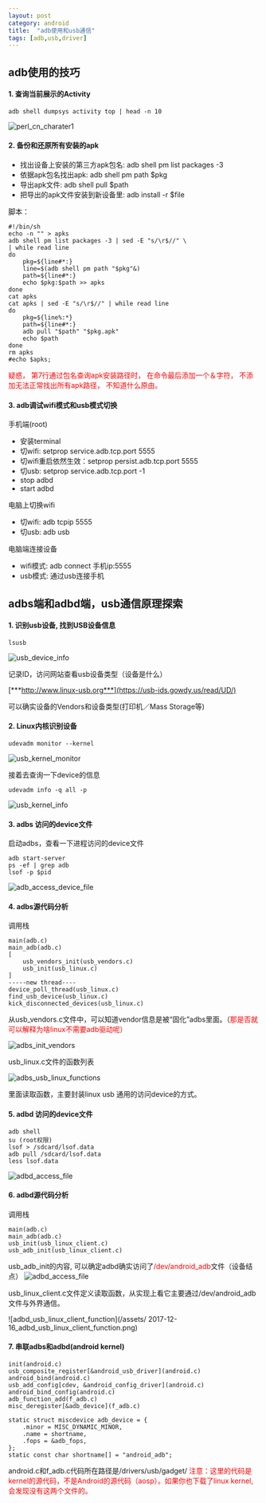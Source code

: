 ```yaml
---
layout: post
category: android
title:  "adb使用和usb通信"
tags: [adb,usb,driver]
---
```


## adb使用的技巧

#### 1. 查询当前展示的Activity

```shell
adb shell dumpsys activity top | head -n 10
```
![perl_cn_charater1](/assets/2017-12-16_dumpactivity.png)

#### 2. 备份和还原所有安装的apk

* 找出设备上安装的第三方apk包名:	adb shell pm list packages -3
* 依据apk包名找出apk:			adb shell pm path $pkg
* 导出apk文件:				adb shell pull $path
* 把导出的apk文件安装到新设备里: adb install -r $file

脚本：

```shell
#!/bin/sh
echo -n "" > apks
adb shell pm list packages -3 | sed -E "s/\r$//" \
| while read line
do 
    pkg=${line#*:}
    line=$(adb shell pm path "$pkg"&)
    path=${line#*:}
    echo $pkg:$path >> apks
done
cat apks
cat apks | sed -E "s/\r$//" | while read line
do
    pkg=${line%:*}
    path=${line#*:}
    adb pull "$path" "$pkg.apk" 
    echo $path
done
rm apks
#echo $apks;
```

<font color="red">疑惑， 第7行通过包名查询apk安装路径时， 在命令最后添加一个＆字符， 不添加无法正常找出所有apk路径， 不知道什么原由。</font> 


#### 3. adb调试wifi模式和usb模式切换

手机端(root)

* 安装terminal
* 切wifi: setprop service.adb.tcp.port 5555
* 切wifi重启依然生效：setprop persist.adb.tcp.port 5555
* 切usb: setprop service.adb.tcp.port -1
* stop adbd
* start adbd

电脑上切换wifi

* 切wifi: adb tcpip 5555
* 切usb: adb usb

电脑端连接设备

* wifi模式: adb connect 手机ip:5555
* usb模式: 通过usb连接手机

## adbs端和adbd端，usb通信原理探索

#### 1. 识别usb设备, 找到USB设备信息

```
lsusb
```
![usb_device_info](/assets/usb_device_info.png)

记录ID，访问网站查看usb设备类型（设备是什么）

[***http://www.linux-usb.org***](https://usb-ids.gowdy.us/read/UD/)

可以确实设备的Vendors和设备类型(打印机／Mass Storage等)


#### 2. Linux内核识别设备

```
udevadm monitor --kernel
```
![usb_kernel_monitor](/assets/2017-12-16_usb_kernel_monitor.png)

接着去查询一下device的信息

```
udevadm info -q all -p
```
![usb_kernel_info](/assets/2017-12-16_usb_kernel_info.png)

#### 3. adbs 访问的device文件

启动adbs，查看一下进程访问的device文件

```
adb start-server
ps -ef | grep adb
lsof -p $pid
```
![adb_access_device_file](/assets/2017-12-16_adb_access_device_file.png)


#### 4. adbs源代码分析

调用栈

```
main(adb.c)
main_adb(adb.c)
[
    usb_vendors_init(usb_vendors.c)
    usb_init(usb_linux.c)
]
-----new thread----
device_poll_thread(usb_linux.c)
find_usb_device(usb_linux.c)
kick_disconnected_devices(usb_linux.c)

```
从usb_vendors.c文件中，可以知道vendor信息是被“固化”adbs里面。（<font color="red">那是否就可以解释为啥linux不需要adb驱动呢）</font>

![adbs_init_vendors](/assets/2017-12-16_adbs_init_vendors.png)

usb_linux.c文件的函数列表

![adbs_usb_linux_functions](/assets/2017-12-16_adbs_usb_linux_functions.png)

里面读取函数，主要封装linux usb 通用的访问device的方式。

#### 5. adbd 访问的device文件

```
adb shell
su (root权限)
lsof > /sdcard/lsof.data
adb pull /sdcard/lsof.data
less lsof.data
```

![adbd_access_file](/assets/2017-12-16_adbd_access_file.png)

#### 6. adbd源代码分析

调用栈

```
main(adb.c)
main_adb(adb.c)
usb_init(usb_linux_client.c)
usb_adb_init(usb_linux_client.c)
```

usb_adb_init的内容, 可以确定adbd确实访问了<font color="red">/dev/android_adb</font>文件（设备结点） 
![adbd_access_file](/assets/2017-12-16_adbd_access_file.png)

usb_linux_client.c文件定义读取函数，从实现上看它主要通过/dev/android_adb文件与外界通信。

![adbd_usb_linux_client_function](/assets/
2017-12-16_adbd_usb_linux_client_function.png)

#### 7. 串联adbs和adbd(android kernel)

```
init(android.c)
usb_composite_register[&android_usb_driver](android.c)
android_bind(android.c)
usb_add_config[cdev, &android_config_driver](android.c)
android_bind_config(android.c)
adb_function_add(f_adb.c)
misc_deregister[&adb_device](f_adb.c)

static struct miscdevice adb_device = {
  	.minor = MISC_DYNAMIC_MINOR,
  	.name = shortname,
  	.fops = &adb_fops,
};
static const char shortname[] = "android_adb";

```

android.c和f_adb.c代码所在路径是/drivers/usb/gadget/
<font color="red">注意：这里的代码是kernel的源代码，不是Android的源代码（aosp）。如果你也下载了linux kernel, 会发现没有这两个文件的。</font>




